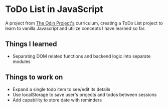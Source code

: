 # ToDo List in JavaScript

A project from [The Odin Project's](https://www.theodinproject.com/courses/javascript/lessons/todo-list) curriculum, creating a ToDo List project to learn to vanilla Javascript and utilize concepts I have learned so far.

## Things I learned
* Separating DOM related functions and backend logic into separate modules

## Things to work on
* Expand a single todo item to see/edit its details
* Use localStorage to save user's projects and todos between sessions
* Add capability to store date with reminders